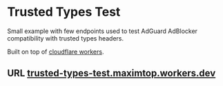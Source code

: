 # Trusted Types Test

Small example with few endpoints used to test AdGuard AdBlocker compatibility with trusted types headers.

Built on top of [cloudflare workers](https://workers.cloudflare.com/).

## URL [trusted-types-test.maximtop.workers.dev](https://trusted-types-test.maximtop.workers.dev)

